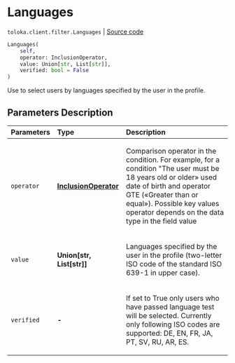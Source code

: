 # Languages
`toloka.client.filter.Languages` | [Source code](https://github.com/Toloka/toloka-kit/blob/v0.1.25/src/client/filter.py#L324)

```python
Languages(
    self,
    operator: InclusionOperator,
    value: Union[str, List[str]],
    verified: bool = False
)
```

Use to select users by languages specified by the user in the profile.

## Parameters Description

| Parameters | Type | Description |
| :----------| :----| :-----------|
`operator`|**[InclusionOperator](toloka.client.primitives.operators.InclusionOperator.md)**|<p>Comparison operator in the condition. For example, for a condition &quot;The user must be 18 years old or older» used date of birth and operator GTE («Greater than or equal»). Possible key values operator depends on the data type in the field value</p>
`value`|**Union\[str, List\[str\]\]**|<p>Languages specified by the user in the profile (two-letter ISO code of the standard ISO 639-1 in upper case).</p>
`verified`|**-**|<p>If set to True only users who have passed language test will be selected. Currently only following ISO codes are supported: DE, EN, FR, JA, PT, SV, RU, AR, ES.</p>
